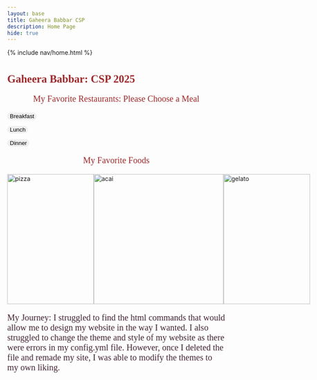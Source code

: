 ```yaml
---
layout: base
title: Gaheera Babbar CSP
description: Home Page
hide: true
---
```

{% include nav/home.html %}

<html>
<head>
<link href='https://fonts.googleapis.com/css?family=Fredericka the Great' rel='stylesheet'>


<h1><b style="font-family: 'Fredericka the Great'; color: #9e2a2b; font-size:25px;">Gaheera Babbar: CSP 2025</b></h1>



<html>
<body>


<div>

<p style="text-align: center; font-family: 'Fredericka the Great'; color: #9e2a2b; font-size:20px;">My Favorite Restaurants: Please Choose a Meal</p>
<div>
<button style="border-radius: 12px; text-align: center; border: 2px  #432534;">Breakfast</button>
<div>
 
<button style="border-radius: 12px; text-align: center; border: 2px  #432534;" onclick="window.open('https://cava.com/', '_blank'); ">Lunch</button>  


<div>

<button style="border-radius: 12px; text-align: center; border: 2px pink;" onclick="window.open('https://www.herbandwood.com/', '_blank');">Dinner</button>  
</div>
<p style="text-align: center; font-family: 'Fredericka the Great'; color: #9e2a2b; font-size:20px;">My Favorite Foods</p>

<div style="display: flex; justify-content: space-around;">
        <img src="https://www.vindulge.com/wp-content/uploads/2022/05/Margherita-Pizza.jpg" alt="pizza" style="width:200px;height:300px;">
        <img src="https://www.tropicalacai.com/wp-content/uploads/2023/03/Hawaii-Rainbow-Acai-Bowl.png" alt="acai" style="width:300px;height:300px;">
        <img src="https://thegingeredwhisk.com/wp-content/uploads/2021/10/Tiramisu-Ice-Cream-19.jpg" alt="gelato" style="width:200px;height:300px;">
</div>
<link href='https://fonts.googleapis.com/css?family=Sunflower' rel='stylesheet'>

<p style="text-align: left; font-family: 'Sunflower'; color: #432534; font-size:20px;">My Journey: I struggled to find the html commands that would allow me to design my website in the way I wanted. I also struggled to change the theme and style of my website as there were errors in my config.yml file. However, once I deleted the file and remade my site, I was able to modify the themes to my own liking.</p>
    </div>



<body style="background-color:floral white;">


</body>



